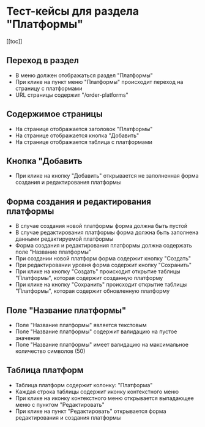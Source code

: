 # Тест-кейсы для раздела "Платформы"

[[toc]]

## Переход в раздел

- В меню должен отображаться раздел "Платформы"
- При клике на пункт меню "Платформы" происходит переход на страницу с платформами
- URL страницы содержит "/order-platforms"

## Содержимое страницы

- На странице отображается заголовок "Платформы"
- На страницe отображается кнопка "Добавить"
- На странице отображается таблица с платформами

## Кнопка "Добавить

- При клике на кнопку "Добавить" открывается не заполненная форма создания и редактирования платформы

## Форма создания и редактирования платформы

- В случае создания новой платформы форма должна быть пустой
- В случае редактирования платформы форма должна быть заполнена данными редактируемой платформы
- Форма создания и редактирования платформы должна содержать поле "Название платформы"
- При создании новой платформ форма содержит кнопку "Создать"
- При редактировании уровня форма содержит кнопку "Сохранить"
- При клике на кнопку "Создать" происходит открытие таблицы "Платформы", которая содержит созданную платформу
- При клике на кнопку "Сохранить" происходит открытие таблицы "Платформы", которая содержит обновленную платформу

## Поле "Название платформы"

- Поле "Название платформы" является текстовым
- Поле "Название платформы" содержит валидацию на пустое значение
- Поле "Название платформы" имеет валидацию на максимальное количество символов (50)

## Таблица платформ

- Таблица платформ содержит колонку: "Платформа"
- Каждая строка таблицы содержит иконку контекстного меню
- При клике на иконку контекстного меню открывается выпадающее меню с пунктом "Редактировать"
- При клике на пункт "Редактировать" открывается форма редактирования и создания платформы